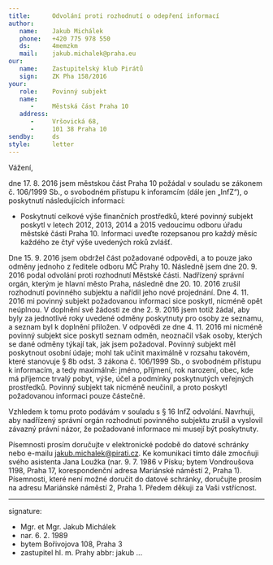 ```yaml
---
title:      Odvolání proti rozhodnutí o odepření informací
author:
   name:    Jakub Michálek
   phone:   +420 775 978 550
   ds:      4memzkm
   mail:    jakub.michalek@praha.eu
our:
   name:    Zastupitelský klub Pirátů
   sign:    ZK Pha 158/2016
your:
   role:    Povinný subjekt
   name:    
      -     Městská část Praha 10
   address:
      -     Vršovická 68,
      -     101 38 Praha 10
sendby:     ds
style:      letter
---
```


Vážení,

dne 17. 8. 2016 jsem městskou část Praha 10 požádal v souladu se zákonem č. 106/1999 Sb., o svobodném přístupu k inforamcím (dále jen „InfZ“), o poskytnutí následujících informací:

* Poskytnutí celkové výše finančních prostředků, které povinný subjekt poskytl v letech 2012, 2013, 2014 a 2015 vedoucímu odboru úřadu městské části Praha 10. Informaci uveďte rozepsanou pro každý měsíc každého ze čtyř výše uvedených roků zvlášť.

Dne 15. 9. 2016 jsem obdržel část požadované odpovědi, a to pouze jako odměny jednoho z ředitele odboru MČ Prahy 10. Následně jsem dne 20. 9. 2016 podal odvolání proti rozhodnutí Městské části. Nadřízený správní orgán, kterým je hlavní město Praha, následně dne 20. 10. 2016 zrušil rozhodnutí povinného subjektu a nařídil jeho nové projednání. Dne 4. 11. 2016 mi povinný subjekt požadovanou informaci sice poskytl, nicméně opět neúplnou. V doplnění své žádosti ze dne 2. 9. 2016 jsem totiž žádal, aby byly za jednotlivé roky uvedené odměny poskytnuty pro osoby ze seznamu, a seznam byl k doplnění přiložen. V odpovědi ze dne 4. 11. 2016 mi nicméně povinný subjekt sice poskytl seznam odměn, neoznačil však osoby, kterých se dané odměny týkají tak, jak jsem požadoval. Povinný subjekt měl poskytnout osobní údaje; mohl tak učinit maximálně v rozsahu takovém, které stanovuje § 8b odst. 3 zákona č. 106/1999 Sb., o svobodném přístupu k informacím, a tedy maximálně: jméno, příjmení, rok narození, obec, kde má příjemce trvalý pobyt, výše, účel a podmínky poskytnutých veřejných prostředků. Povinný subjekt tak nicméně neučinil, a proto poskytl požadovanou informaci pouze částečně.

Vzhledem k tomu proto podávám v souladu s § 16 InfZ odvolání. Navrhuji, aby nadřízený správní orgán rozhodnutí povinného subjektu zrušil a vyslovil závazný právní názor, že požadované informace mi musejí být poskytnuty.

Písemnosti prosím doručujte v elektronické podobě do datové schránky nebo e-mailu jakub.michalek@pirati.cz. Ke komunikaci tímto dále zmocňuji svého asistenta Jana Loužka (nar. 9. 7. 1986 v Písku; bytem Vondroušova 1198, Praha 17, korespondenční adresa Mariánské náměstí 2, Praha 1). Písemnosti, které není možné doručit do datové schránky, doručujte prosím na adresu Mariánské náměstí 2, Praha 1. Předem děkuji za Vaši vstřícnost.

---
signature:
  - Mgr. et Mgr. Jakub Michálek
  - nar. 6. 2. 1989
  - bytem Bořivojova 108, Praha 3
  - zastupitel hl. m. Prahy
abbr:       jakub
...
